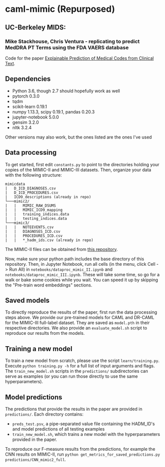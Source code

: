 # caml-mimic (Repurposed)

## UC-Berkeley MIDS: 
### Mike Stackhouse, Chris Ventura - replicating to predict MedDRA PT Terms using the FDA VAERS database

Code for the paper [Explainable Prediction of Medical Codes from Clinical Text](https://arxiv.org/abs/1802.05695).

## Dependencies
* Python 3.6, though 2.7 should hopefully work as well
* pytorch 0.3.0
* tqdm
* scikit-learn 0.19.1
* numpy 1.13.3, scipy 0.19.1, pandas 0.20.3
* jupyter-notebook 5.0.0
* gensim 3.2.0
* nltk 3.2.4

Other versions may also work, but the ones listed are the ones I've used


## Data processing

To get started, first edit `constants.py` to point to the directories holding your copies of the MIMIC-II and MIMIC-III datasets. Then, organize your data with the following structure:
```
mimicdata
|   D_ICD_DIAGNOSES.csv
|   D_ICD_PROCEDURES.csv
|   ICD9_descriptions (already in repo)
└───mimic2/
|   |   MIMIC_RAW_DSUMS
|   |   MIMIC_ICD9_mapping
|   |   training_indices.data
|   |   testing_indices.data
└───mimic3/
|   |   NOTEEVENTS.csv
|   |   DIAGNOSES_ICD.csv
|   |   PROCEDURES_ICD.csv
|   |   *_hadm_ids.csv (already in repo)
```
The MIMIC-II files can be obtained from [this repository](https://physionet.org/works/ICD9CodingofDischargeSummaries/).

Now, make sure your python path includes the base directory of this repository. Then, in Jupyter Notebook, run all cells (in the menu, click Cell -> Run All) in `notebooks/dataproc_mimic_II.ipynb` and `notebooks/dataproc_mimic_III.ipynb`. These will take some time, so go for a walk or bake some cookies while you wait. You can speed it up by skipping the "Pre-train word embeddings" sections. 

## Saved models

To directly reproduce the results of the paper, first run the data processing steps above. We provide our pre-trained models for CAML and DR-CAML for the MIMIC-III full-label dataset. They are saved as `model.pth` in their respective directories. We also provide an `evaluate_model.sh` script to reproduce our results from the models.

## Training a new model

To train a new model from scratch, please use the script `learn/training.py`. Execute `python training.py -h` for a full list of input arguments and flags. The `train_new_model.sh` scripts in the `predictions/` subdirectories can serve as examples (or you can run those directly to use the same hyperparameters).

## Model predictions

The predictions that provide the results in the paper are provided in `predictions/`. Each directory contains: 

* `preds_test.psv`, a pipe-separated value file containing the HADM_ID's and model predictions of all testing examples
* `train_new_model.sh`, which trains a new model with the hyperparameters provided in the paper.

To reproduce our F-measure results from the predictions, for example the CNN results on MIMIC-II, run `python get_metrics_for_saved_predictions.py predictions/CNN_mimic2_full`.

